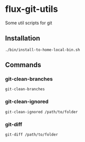 # flux-git-utils

Some util scripts for git

## Installation

```shell
./bin/install-to-home-local-bin.sh
```

## Commands

### git-clean-branches

```shell
git-clean-branches
```

### git-clean-ignored

```shell
git-clean-ignored /path/to/folder
```

### git-diff

```shell
git-diff /path/to/folder
```
